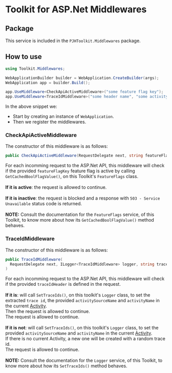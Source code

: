 # Toolkit for ASP.Net Middlewares

## Package
This service is included in the `PJHToolkit.Middlewares` package.

## How to use
```c#
using Toolkit.Middlewares;

WebApplicationBuilder builder = WebApplication.CreateBuilder(args);
WebApplication app = builder.Build();

app.UseMiddleware<CheckApiActiveMiddleware>("some feature flag key");
app.UseMiddleware<TraceIdMiddleware>("some header name", "some activity source name", "some activity name");
```

In the above snippet we:
- Start by creating an instance of `WebApplication`.
- Then we register the middlewares.

### CheckApiActiveMiddleware
The constructor of this middleware is as follows:
```c#
public CheckApiActiveMiddleware(RequestDelegate next, string featureFlagKey)
```
For each incomming request to the ASP.Net API, this middleware will check if the provided `featureFlagKey` feature flag is active by calling `GetCachedBoolFlagValue()`, on this Toolkit's `FeatureFlags` class.<br><br>
**If it is active**: the request is allowed to continue.<br><br>
**If it is inactive**: the request is blocked and a response with `503 - Service Unavailable` status code is returned.<br><br>
**NOTE:** Consult the documentation for the `FeatureFlags` service, of this Toolkit, to know more about how its `GetCachedBoolFlagValue()` method behaves.

### TraceIdMiddleware
The constructor of this middleware is as follows:
```c#
public TraceIdMiddleware(
  RequestDelegate next, ILogger<TraceIdMiddleware> logger, string traceIdHeader, string activitySourceName, string activityName
)
```
For each incomming request to the ASP.Net API, this middleware will check if the provided `traceIdHeader` is defined in the request.<br><br>
**If it is**: will call `SetTraceIds()`, on this toolkit's `Logger` class, to set the extracted `trace id`, the provided `activitySourceName` and `activityName` in the current [Activity](https://learn.microsoft.com/en-us/dotnet/api/system.diagnostics.activity).<br>
Then the request is allowed to continue.<br>
The request is allowed to continue.<br><br>
**If it is not**: will call `SetTraceIds()`, on this toolkit's `Logger` class, to set the provided `activitySourceName` and `activityName` in the current [Activity](https://learn.microsoft.com/en-us/dotnet/api/system.diagnostics.activity).<br>
If there is no current Activity, a new one will be created with a random trace id.<br>
The request is allowed to continue.<br><br>
**NOTE:** Consult the documentation for the `Logger` service, of this Toolkit, to know more about how its `SetTraceIds()` method behaves.